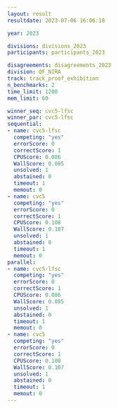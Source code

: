 ```yaml
---
layout: result
resultdate: 2023-07-06 16:06:18

year: 2023

divisions: divisions_2023
participants: participants_2023

disagreements: disagreements_2023
division: QF_NIRA
track: track_proof_exhibition
n_benchmarks: 2
time_limit: 1200
mem_limit: 60

winner_seq: cvc5-lfsc
winner_par: cvc5-lfsc
sequential:
- name: cvc5-lfsc
  competing: "yes"
  errorScore: 0
  correctScore: 1
  CPUScore: 0.086
  WallScore: 0.085
  unsolved: 1
  abstained: 0
  timeout: 1
  memout: 0
- name: cvc5
  competing: "yes"
  errorScore: 0
  correctScore: 1
  CPUScore: 0.108
  WallScore: 0.107
  unsolved: 1
  abstained: 0
  timeout: 1
  memout: 0
parallel:
- name: cvc5-lfsc
  competing: "yes"
  errorScore: 0
  correctScore: 1
  CPUScore: 0.086
  WallScore: 0.085
  unsolved: 1
  abstained: 0
  timeout: 1
  memout: 0
- name: cvc5
  competing: "yes"
  errorScore: 0
  correctScore: 1
  CPUScore: 0.108
  WallScore: 0.107
  unsolved: 1
  abstained: 0
  timeout: 1
  memout: 0
---
```


